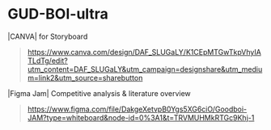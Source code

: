 # GUD-BOI-ultra


|CANVA| for Storyboard
> https://www.canva.com/design/DAF_SLUGaLY/K1CEpMTGwTkpVhyIATLdTg/edit?utm_content=DAF_SLUGaLY&utm_campaign=designshare&utm_medium=link2&utm_source=sharebutton

|Figma Jam| Competitive analysis & literature overview
> https://www.figma.com/file/DakgeXetvpB0Ygs5XG6ciO/Goodboi-JAM?type=whiteboard&node-id=0%3A1&t=TRVMUHMkRTGc9Khj-1
